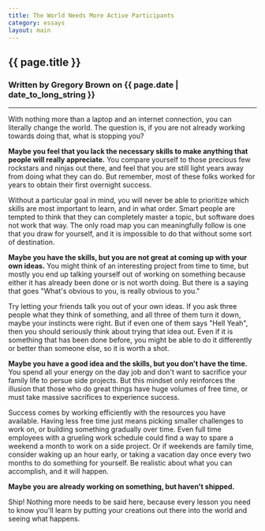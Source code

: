 ```yaml
---
title: The World Needs More Active Participants
category: essays
layout: main
---
```


## {{ page.title }}
### Written by Gregory Brown on {{ page.date | date_to_long_string }}

<hr>

With nothing more than a laptop and an internet connection, you can literally change the world. The question is, if you are not already working towards doing that, what is stopping you?

**Maybe you feel that you lack the necessary skills to make anything that people will really appreciate.** You compare yourself to those precious few rockstars and ninjas out there, and feel that you are still light years away from doing what they can do. But remember, most of these folks worked for years to obtain their first overnight success. 

Without a particular goal in mind, you will never be able to prioritize which skills are most important to learn, and in what order. Smart people are tempted to think that they can completely master a topic, but software does not work that way. The only road map you can meaningfully follow is one that you draw for yourself, and it is impossible to do that without some sort of destination.

**Maybe you have the skills, but you are not great at coming up with your own ideas.** You might think of an interesting project from time to time, but mostly you end up talking yourself out of working on something because either it has already been done or is not worth doing. But there is a saying that goes "What's obvious to you, is really obvious to you."

Try letting your friends talk you out of your own ideas. If you ask three people what they think of something, and all three of them turn it down, maybe your instincts were right. But if even one of them says "Hell Yeah", then you should seriously think about trying that idea out. Even if it is something that has been done before, you might be able to do it differently or better than someone else, so it is worth a shot. 

**Maybe you have a good idea and the skills, but you don't have the time.** You spend all your energy on the day job and don't want to sacrifice your family life to persue side projects. But this mindset only reinforces the illusion that those who do great things have huge volumes of free time, or must take massive sacrifices to experience success.

Success comes by working efficiently with the resources you have available. Having less free time just means picking smaller challenges to work on, or building something gradually over time. Even full time employees with a grueling work schedule could find a way to spare a weekend a month to work on a side project. Or if weekends are family time, consider waking up an hour early, or taking a vacation day once every two months to do something for yourself. Be realistic about what you can accomplish, and it will happen.

**Maybe you are already working on something, but haven't shipped.**

Ship! Nothing more needs to be said here, because every lesson you need to know you'll learn by putting your creations out there into the world and seeing what happens.
